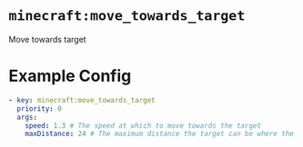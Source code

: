 # `minecraft:move_towards_target`

Move towards target

# Example Config
```yaml
- key: minecraft:move_towards_target
  priority: 0
  args:
    speed: 1.3 # The speed at which to move towards the target
    maxDistance: 24 # The maximum distance the target can be where the entity will still move towards it
```